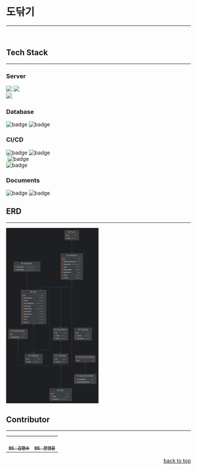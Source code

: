 # 도닦기
<hr>
<br>


## Tech Stack
<hr>

### Server

<span>
<img src="https://img.shields.io/badge/Spring Boot-6DB33F?style=for-the-badge&logo=springboot&logoColor=white"/>
</span>
<span>
<img src="https://img.shields.io/badge/Java-007396?style=for-the-badge&logo=openjdk&logoColor=white"/>
</span>
<br/>
<img src="https://img.shields.io/badge/Spring%20Security-6DB33F?style=for-the-badge&logo=SpringSecurity&logoColor=white"/>

### Database

<span>
<img src="https://img.shields.io/badge/MySQL-4479A1?style=for-the-badge&logo=mysql&logoColor=white" alt="badge">
</span>
<span>
<img src="https://img.shields.io/badge/S3-569A31?style=for-the-badge&logo=amazons3&logoColor=white" alt="badge">
</span>

### CI/CD

<span>
<img src="https://img.shields.io/badge/GitHubActions-2088FF?style=for-the-badge&logo=githubactions&logoColor=white" alt="badge">
</span>
<span>
<img src="https://img.shields.io/badge/gradle-02303A?style=for-the-badge&logo=gradle&logoColor=white" alt="badge">
</span>
<br/>
<span>
<img src="https://img.shields.io/badge/AWS-232F3E?style=for-the-badge&logo=amazon&logoColor=white" alt="">
</span>
<span>
<img src="https://img.shields.io/badge/ec2-FF9900?style=for-the-badge&logo=amazon-ec2&logoColor=white" alt="badge">
</span>
<br/>
<img src="https://img.shields.io/badge/ubuntu-E95420?style=for-the-badge&logo=ubuntu&logoColor=white" alt="badge">

### Documents

<span>
<img src="https://img.shields.io/badge/Swagger-85EA2D?style=for-the-badge&logo=swagger&logoColor=black" alt="badge">
</span>
<span>
<img src="https://img.shields.io/badge/Notion-000000?style=for-the-badge&logo=notion&logoColor=white" alt="badge">
</span>

## ERD
<hr>
<img src="dodakkiErd.png" width="50%" height="50%"/>

## Contributor
<hr>
<table>
  <tbody>
      <td align="center"><a href="https://github.com/hyeonsoo0625"><img src="https://avatars.githubusercontent.com/hyeonsoo0625" width="100px;" alt=""/><br /><sub><b>BE : 김현수 </b></sub></a><br /></td>
      <td align="center"><a href="https://github.com/Junyewdd"><img src="https://avatars.githubusercontent.com/Junyewdd" width="100px;" alt=""/><br /><sub><b>BE : 전영은 </b></sub></a><br /></td>
  </tbody>
</table>
<p align="right"><a href="#readme-top">back to top</a></p>
